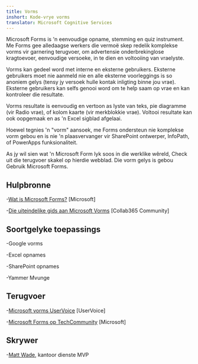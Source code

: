 ```yaml
---
title: Vorms
inshort: Kode-vrye vorms
translator: Microsoft Cognitive Services
---
```


Microsoft Forms is 'n eenvoudige opname, stemming en quiz instrument. Me Forms gee
alledaagse werkers die vermoë skep redelik komplekse vorms vir
garnering terugvoer, om advertensie onderbrekinglose kragtoevoer, eenvoudige versoeke, in te dien en
voltooiing van vraelyste.

Vorms kan gedeel word met interne en eksterne gebruikers. Eksterne gebruikers
moet nie aanmeld nie en alle eksterne voorleggings is so anoniem gelys
(tensy jy versoek hulle kontak inligting binne jou vrae).
Eksterne gebruikers kan selfs genooi word om te help saam op vrae en
kan kontroleer die resultate.

Vorms resultate is eenvoudig en vertoon as lyste van teks, pie diagramme (vir
Radio vrae), of kolom kaarte (vir merkblokkie vrae). Voltooi
resultate kan ook oopgemaak en as 'n Excel sigblad afgelaai.

Hoewel tegnies 'n "vorm" aansoek, me Forms ondersteun nie
komplekse vorm gebou en is nie 'n plaasvervanger vir SharePoint ontwerper,
InfoPath, of PowerApps funksionaliteit.

As jy wil sien wat 'n Microsoft Form lyk soos in die werklike wêreld,
Check uit die terugvoer skakel op hierdie webblad. Die vorm gelys is gebou
Gebruik Microsoft Forms.

Hulpbronne
---------

-[Wat is Microsoft Forms?](https://support.office.com/en-us/forms)
    \[Microsoft\]

-[Die uiteindelike gids aan Microsoft
    Vorms](https://collab365.community/ultimate-guide-microsoft-forms/)
    \[Collab365 Community\]

Soortgelyke toepassings
------------

-Google vorms

-Excel opnames

-SharePoint opnames

-Yammer Mvunge

Terugvoer
---------

-[Microsoft vorms UserVoice](https://microsoftforms.uservoice.com/forums/386451-welcome-to-microsoft-forms-suggestion-box)
    \[UserVoice\]

-[Microsoft Forms op TechCommunity](https://techcommunity.microsoft.com/t5/Microsoft-Forms/ct-p/MicrosoftForms)
    \[Microsoft\]

Skrywer
---------

-[Matt Wade](https://www.linkedin.com/in/thatmattwade/), kantoor dienste MVP


